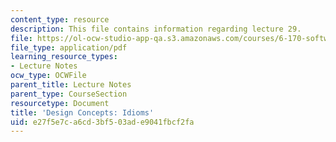 ```yaml
---
content_type: resource
description: This file contains information regarding lecture 29.
file: https://ol-ocw-studio-app-qa.s3.amazonaws.com/courses/6-170-software-studio-spring-2013/e27f5e7ca6cd3bf503ade9041fbcf2fa_MIT6_170S13_29-con-idioms.pdf
file_type: application/pdf
learning_resource_types:
- Lecture Notes
ocw_type: OCWFile
parent_title: Lecture Notes
parent_type: CourseSection
resourcetype: Document
title: 'Design Concepts: Idioms'
uid: e27f5e7c-a6cd-3bf5-03ad-e9041fbcf2fa
---
```

